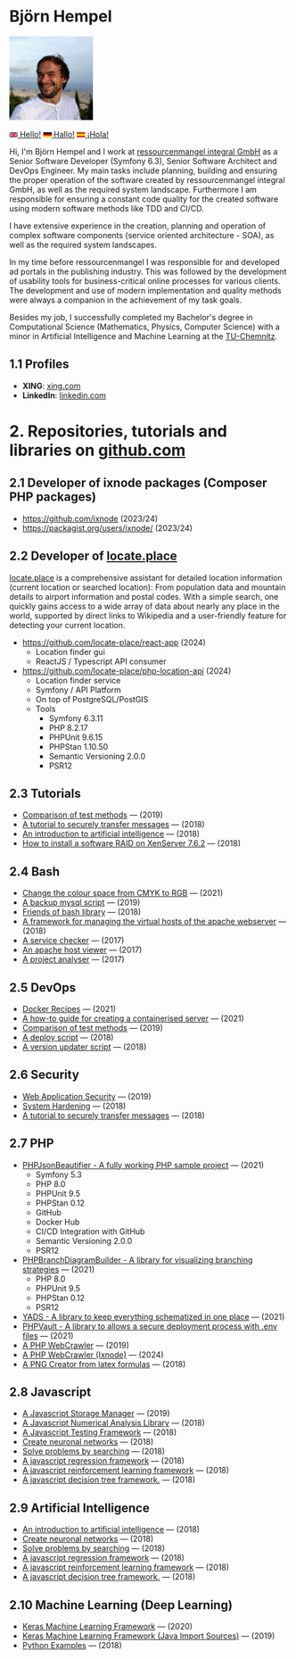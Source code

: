 # Björn Hempel

<img src="images/bjoern-hempel.jpg" width="150">

[<img src="images/english.png" width="15"> Hello!](README.md) [<img src="images/german.png" width="15"> Hallo!](README.de.md) [<img src="images/spanish.png" width="15"> ¡Hola!](README.es.md)

Hi, I'm Björn Hempel and I work at [ressourcenmangel integral GmbH](https://rsm-integral.de/) as a Senior Software
Developer (Symfony 6.3), Senior Software Architect and DevOps Engineer. My main tasks include planning, building
and ensuring the proper operation of the software created by ressourcenmangel integral GmbH, as well as the
required system landscape. Furthermore I am responsible for ensuring a constant code quality for the created
software using modern software methods like TDD and CI/CD.

I have extensive experience in the creation, planning and operation of complex software components (service oriented
architecture - SOA), as well as the required system landscapes.

In my time before ressourcenmangel I was responsible for and developed ad portals in the publishing industry. This
was followed by the development of usability tools for business-critical online processes for various clients. The
development and use of modern implementation and quality methods were always a companion in the achievement of my task
goals.

Besides my job, I successfully completed my Bachelor's degree in Computational Science (Mathematics, Physics, Computer
Science) with a minor in Artificial Intelligence and Machine Learning at the [TU-Chemnitz](https://www.tu-chemnitz.de).

## 1.1 Profiles

* **XING**: [xing.com](https://www.xing.com/profile/Bjoern_Hempel14)
* **LinkedIn**: [linkedin.com](https://www.linkedin.com/in/bjoernhempel)

# 2. Repositories, tutorials and libraries on [github.com](https://github.com/bjoern-hempel)

## 2.1 Developer of ixnode packages (Composer PHP packages)

* https://github.com/ixnode (2023/24)
* https://packagist.org/users/ixnode/ (2023/24)

## 2.2 Developer of [locate.place](https://locate.place/index.html)

[locate.place](https://locate.place/index.html) is a comprehensive assistant for detailed location information (current location or searched location): From population data and mountain details to airport information and postal codes. With a simple search, one quickly gains access to a wide array of data about nearly any place in the world, supported by direct links to Wikipedia and a user-friendly feature for detecting your current location.

* https://github.com/locate-place/react-app (2024)
  * Location finder gui
  * ReactJS / Typescript API consumer
* https://github.com/locate-place/php-location-api (2024)
  * Location finder service
  * Symfony / API Platform
  * On top of PostgreSQL/PostGIS
  * Tools
    * Symfony 6.3.11
    * PHP 8.2.17
    * PHPUnit 9.6.15
    * PHPStan 1.10.50
    * Semantic Versioning 2.0.0
    * PSR12

## 2.3 Tutorials

* [Comparison of test methods](https://github.com/friends-of-tutorials/comparison-of-test-methods) &mdash; (2019)
* [A tutorial to securely transfer messages](https://github.com/friends-of-tutorials/securely-transfer-messages) &mdash; (2018)
* [An introduction to artificial intelligence](https://github.com/friends-of-ai/an-introduction-to-artificial-intelligence) &mdash; (2018)
* [How to install a software RAID on XenServer 7.6.2](https://github.com/friends-of-tutorials/xen-software-raid) &mdash; (2018)

## 2.4 Bash

* [Change the colour space from CMYK to RGB](https://github.com/bjoern-hempel/bash-cmyk-to-rgb) &mdash; (2021)
* [A backup mysql script](https://github.com/bjoern-hempel/backup-mysql) &mdash; (2019)
* [Friends of bash library](https://github.com/bjoern-hempel/friends-of-bash) &mdash; (2018)
* [A framework for managing the virtual hosts of the apache webserver](https://github.com/bjoern-hempel/apache-virtual-host-manager/tree/master) &mdash; (2018)
* [A service checker](https://github.com/bjoern-hempel/service-checker) &mdash; (2017)
* [An apache host viewer](https://github.com/bjoern-hempel/apache-host-viewer) &mdash; (2017)
* [A project analyser](https://github.com/bjoern-hempel/project-analyser) &mdash; (2017)

## 2.5 DevOps

* [Docker Recipes](https://github.com/ixnode/docker-recipes) &mdash; (2021)
* [A how-to guide for creating a containerised server](https://github.com/friends-of-tutorials/containerized-server) &mdash; (2021)
* [Comparison of test methods](https://github.com/friends-of-tutorials/comparison-of-test-methods) &mdash; (2019)
* [A deploy script](https://github.com/bjoern-hempel/bash-git-deploy) &mdash; (2018)
* [A version updater script](https://github.com/bjoern-hempel/bash-git-version-updater) &mdash; (2018)

## 2.6 Security

* [Web Application Security](https://github.com/friends-of-tutorials/web-application-security) &mdash; (2019)
* [System Hardening](https://github.com/friends-of-tutorials/system-hardening) &mdash; (2018)
* [A tutorial to securely transfer messages](https://github.com/friends-of-tutorials/securely-transfer-messages) &mdash; (2018)

## 2.7 PHP

* [PHPJsonBeautifier - A fully working PHP sample project](https://github.com/ixnode/php-json-beautifier) &mdash; (2021)
  * Symfony 5.3
  * PHP 8.0
  * PHPUnit 9.5
  * PHPStan 0.12
  * GitHub
  * Docker Hub
  * CI/CD Integration with GitHub
  * Semantic Versioning 2.0.0
  * PSR12
* [PHPBranchDiagramBuilder - A library for visualizing branching strategies](https://github.com/ixnode/php-branch-diagram-builder) &mdash; (2021)
  * PHP 8.0
  * PHPUnit 9.5
  * PHPStan 0.12
  * PSR12
* [YADS - A library to keep everything schematized in one place](https://github.com/ixnode/yads) &mdash; (2021)
* [PHPVault - A library to allows a secure deployment process with .env files](https://github.com/ixnode/php-vault) &mdash; (2021)
* [A PHP WebCrawler](https://github.com/bjoern-hempel/php-web-crawler) &mdash; (2019)
* [A PHP WebCrawler (Ixnode)](https://github.com/ixnode/php-web-crawler) &mdash; (2024)
* [A PNG Creator from latex formulas](https://github.com/bjoern-hempel/php-latex-2-png) &mdash; (2018)

## 2.8 Javascript

* [A Javascript Storage Manager](https://github.com/bjoern-hempel/js-storage-manager) &mdash; (2019)
* [A Javascript Numerical Analysis Library](https://github.com/bjoern-hempel/js-analysis) &mdash; (2018)
* [A Javascript Testing Framework](https://github.com/bjoern-hempel/js-testing-framework) &mdash; (2018)
* [Create neuronal networks](https://github.com/friends-of-ai/create-neuronal-networks) &mdash; (2018)
* [Solve problems by searching](https://github.com/friends-of-ai/solve-problems-by-searching) &mdash; (2018)
* [A javascript regression framework](https://github.com/bjoern-hempel/js-regression-framework) &mdash; (2018)
* [A javascript reinforcement learning framework](https://github.com/bjoern-hempel/js-reinforcement-learning-framework) &mdash; (2018)
* [A javascript decision tree framework.](https://github.com/bjoern-hempel/js-decision-tree-framework) &mdash; (2018)

## 2.9 Artificial Intelligence

* [An introduction to artificial intelligence](https://github.com/friends-of-ai/an-introduction-to-artificial-intelligence) &mdash; (2018)
* [Create neuronal networks](https://github.com/friends-of-ai/create-neuronal-networks) &mdash; (2018)
* [Solve problems by searching](https://github.com/friends-of-ai/solve-problems-by-searching) &mdash; (2018)
* [A javascript regression framework](https://github.com/bjoern-hempel/js-regression-framework) &mdash; (2018)
* [A javascript reinforcement learning framework](https://github.com/bjoern-hempel/js-reinforcement-learning-framework) &mdash; (2018)
* [A javascript decision tree framework.](https://github.com/bjoern-hempel/js-decision-tree-framework) &mdash; (2018)

## 2.10 Machine Learning (Deep Learning)

* [Keras Machine Learning Framework](https://github.com/bjoern-hempel/keras-machine-learning-framework) &mdash; (2020)
* [Keras Machine Learning Framework (Java Import Sources)](https://github.com/bjoern-hempel/keras-machine-learning-framework-java-sources) &mdash; (2019)
* [Python Examples](https://github.com/friends-of-ai/python-examples) &mdash; (2018)

